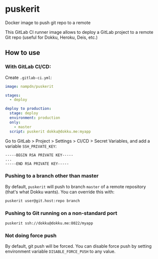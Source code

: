 # puskerit
Docker image to push git repo to a remote

This GitLab CI runner image allows to deploy a GitLab project to a remote Git repo (useful for Dokku, Heroku, Deis, etc.)

## How to use

### With GitLab CI/CD:
Create `.gitlab-ci.yml`:

```yaml
image: nampdn/puskerit

stages:
  - deploy

deploy to production:
  stage: deploy
  environment: production
  only:
    - master
  script: puskerit dokku@dokku.me:myapp
```

Go to GitLab > Project > Settings > CI/CD > Secret Variables, and add a variable `SSH_PRIVATE_KEY`:

```
-----BEGIN RSA PRIVATE KEY-----
...
-----END RSA PRIVATE KEY-----
```

### Pushing to a branch other than master

By default, `puskerit` will push to branch `master` of a remote repository (that's what Dokku wants). You can override this with:

```console
puskerit user@git.host:repo branch
```

### Pushing to Git running on a non-standard port

```console
puskerit ssh://dokku@dokku.me:8022/myapp
```

### Not doing force push

By default, git push will be forced. You can disable force push by setting environment variable `DISABLE_FORCE_PUSH` to any value.
